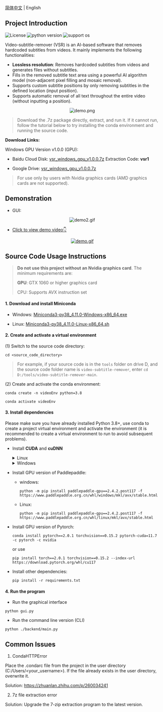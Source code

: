 [简体中文](README.md) | English

## Project Introduction

![License](https://img.shields.io/badge/License-Apache%202-red.svg)
![python version](https://img.shields.io/badge/Python-3.8+-blue.svg)
![support os](https://img.shields.io/badge/OS-Windows/macOS/Linux-green.svg)

Video-subtitle-remover (VSR) is an AI-based software that removes hardcoded subtitles from videos. It mainly implements the following functionalities:

- **Lossless resolution**: Removes hardcoded subtitles from videos and generates files without subtitles.
- Fills in the removed subtitle text area using a powerful AI algorithm model (non-adjacent pixel filling and mosaic removal).
- Supports custom subtitle positions by only removing subtitles in the defined location (input position).
- Supports automatic removal of all text throughout the entire video (without inputting a position).

<p style="text-align:center;"><img src="https://github.com/YaoFANGUK/video-subtitle-remover/raw/main/design/demo.png" alt="demo.png"/></p>

> Download the .7z package directly, extract, and run it. If it cannot run, follow the tutorial below to try installing the conda environment and running the source code.

**Download Links:**

Windows GPU Version v1.0.0 (GPU):

- Baidu Cloud Disk: <a href="https://pan.baidu.com/s/1t0djUPjQ96X8U9HisyoiYA?pwd=vsr1">vsr_windows_gpu_v1.0.0.7z</a> Extraction Code: **vsr1**

- Google Drive: <a href="https://drive.google.com/drive/folders/1NRgLNoHHOmdO4GxLhkPbHsYfMOB_3Elr?usp=sharing">vsr_windows_gpu_v1.0.0.7z</a>

> For use only by users with Nvidia graphics cards (AMD graphics cards are not supported).

## Demonstration

- GUI:

<p style="text-align:center;"><img src="https://github.com/YaoFANGUK/video-subtitle-remover/raw/main/design/demo2.gif" alt="demo2.gif"/></p>

- <a href="https://b23.tv/guEbl9C">Click to view demo video👇</a>

<p style="text-align:center;"><a href="https://b23.tv/guEbl9C"><img src="https://github.com/YaoFANGUK/video-subtitle-remover/raw/main/design/demo.gif" alt="demo.gif"/></a></p>

## Source Code Usage Instructions

> **Do not use this project without an Nvidia graphics card**. The minimum requirements are:
>
> **GPU**: GTX 1060 or higher graphics card
> 
> CPU: Supports AVX instruction set

#### 1. Download and install Miniconda

- Windows: <a href="https://repo.anaconda.com/miniconda/Miniconda3-py38_4.11.0-Windows-x86_64.exe">Miniconda3-py38_4.11.0-Windows-x86_64.exe</a>

- Linux: <a href="https://repo.anaconda.com/miniconda/Miniconda3-py38_4.11.0-Linux-x86_64.sh">Miniconda3-py38_4.11.0-Linux-x86_64.sh</a>

#### 2. Create and activate a virtual environment

(1) Switch to the source code directory:

```shell
cd <source_code_directory>
```

> For example, if your source code is in the `tools` folder on drive D, and the source code folder name is `video-subtitle-remover`, enter `cd D:/tools/video-subtitle-remover-main`.

(2) Create and activate the conda environment:

```shell
conda create -n videoEnv python=3.8
```

```shell
conda activate videoEnv
```

#### 3. Install dependencies

Please make sure you have already installed Python 3.8+, use conda to create a project virtual environment and activate the environment (it is recommended to create a virtual environment to run to avoid subsequent problems).

  - Install **CUDA** and **cuDNN**

      <details>
          <summary>Linux</summary>
          <h5>(1) Download CUDA 11.7</h5>
          <pre><code>wget https://developer.download.nvidia.com/compute/cuda/11.7.0/local_installers/cuda_11.7.0_515.43.04_linux.run</code></pre>
          <h5>(2) Install CUDA 11.7</h5>
          <pre><code>sudo sh cuda_11.7.0_515.43.04_linux.run</code></pre>
          <p>1. Input accept</p>
          <img src="https://i.328888.xyz/2023/03/31/iwVoeH.png" width="500" alt="">
          <p>2. make sure CUDA Toolkit 11.7 is chosen (If you have already installed driver, do not select Driver)</p>
          <img src="https://i.328888.xyz/2023/03/31/iwVThJ.png" width="500" alt="">
          <p>3. Add environment variables</p>
          <p>add the following content in  <strong>~/.bashrc</strong></p>
          <pre><code># CUDA
      export PATH=/usr/local/cuda-11.7/bin${PATH:+:${PATH}}
      export LD_LIBRARY_PATH=/usr/local/cuda-11.7/lib64${LD_LIBRARY_PATH:+:${LD_LIBRARY_PATH}}</code></pre>
          <p>Make sure it works</p>
          <pre><code>source ~/.bashrc</code></pre>
          <h5>(3) Download cuDNN 8.4.1</h5>
          <p><a href="https://github.com/YaoFANGUK/video-subtitle-extractor/releases/download/1.0.0/cudnn-linux-x86_64-8.4.1.50_cuda11.6-archive.tar.xz">cudnn-linux-x86_64-8.4.1.50_cuda11.6-archive.tar.xz</a></p>
          <h5>(4) Install cuDNN 8.4.1</h5>
          <pre><code> tar -xf cudnn-linux-x86_64-8.4.1.50_cuda11.6-archive.tar.xz
     mv cudnn-linux-x86_64-8.4.1.50_cuda11.6-archive cuda
     sudo cp ./cuda/include/* /usr/local/cuda-11.7/include/
     sudo cp ./cuda/lib/* /usr/local/cuda-11.7/lib64/
     sudo chmod a+r /usr/local/cuda-11.7/lib64/*
     sudo chmod a+r /usr/local/cuda-11.7/include/*</code></pre>
      </details>

      <details>
          <summary>Windows</summary>
          <h5>(1) Download CUDA 11.7</h5>
          <a href="https://developer.download.nvidia.com/compute/cuda/11.7.0/local_installers/cuda_11.7.0_516.01_windows.exe">cuda_11.7.0_516.01_windows.exe</a>
          <h5>(2) Install CUDA 11.7</h5>
          <h5>(3) Download cuDNN 8.2.4</h5>
          <p><a href="https://github.com/YaoFANGUK/video-subtitle-extractor/releases/download/1.0.0/cudnn-windows-x64-v8.2.4.15.zip">cudnn-windows-x64-v8.2.4.15.zip</a></p>
          <h5>(4) Install cuDNN 8.2.4</h5>
          <p>
             unzip "cudnn-windows-x64-v8.2.4.15.zip", then move all files in "bin, include, lib" in cuda 
      directory to C:\Program Files\NVIDIA GPU Computing Toolkit\CUDA\v11.7\
          </p>
      </details>


- Install GPU version of Paddlepaddle:
  - windows:

      ```shell 
      python -m pip install paddlepaddle-gpu==2.4.2.post117 -f https://www.paddlepaddle.org.cn/whl/windows/mkl/avx/stable.html
      ```

  - Linux:

      ```shell
      python -m pip install paddlepaddle-gpu==2.4.2.post117 -f https://www.paddlepaddle.org.cn/whl/linux/mkl/avx/stable.html
      ```

- Install GPU version of Pytorch:

  ```shell 
  conda install pytorch==2.0.1 torchvision==0.15.2 pytorch-cuda=11.7 -c pytorch -c nvidia
  ```
  or use
  
  ```shell 
  pip install torch==2.0.1 torchvision==0.15.2 --index-url https://download.pytorch.org/whl/cu117
  ```

- Install other dependencies:

  ```shell
  pip install -r requirements.txt
  ```


#### 4. Run the program

- Run the graphical interface

```shell
python gui.py
```

- Run the command line version (CLI)

```shell
python ./backend/main.py
```

## Common Issues
1. CondaHTTPError

Place the .condarc file from the project in the user directory (C:/Users/<your_username>). If the file already exists in the user directory, overwrite it.

Solution: https://zhuanlan.zhihu.com/p/260034241

2. 7z file extraction error

Solution: Upgrade the 7-zip extraction program to the latest version.
